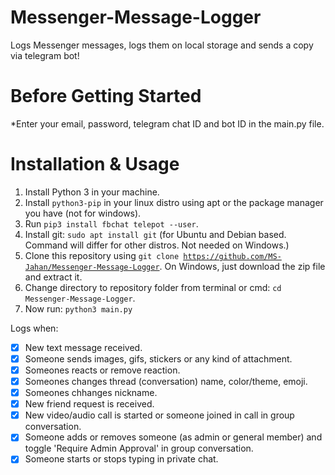 # Messenger-Message-Logger
Logs Messenger messages, logs them on local storage and sends a copy via telegram bot!

# Before Getting Started
*Enter your email, password, telegram chat ID and bot ID in the main.py file. 

# Installation & Usage
1. Install Python 3 in your machine.
2. Install <code>python3-pip</code> in your linux distro using apt or the package manager you have (not for windows).
3. Run <code>pip3 install fbchat telepot --user</code>.
4. Install git: <code>sudo apt install git</code> (for Ubuntu and Debian based. Command will differ for other distros. Not needed on Windows.)
4. Clone this repository using <code>git clone https://github.com/MS-Jahan/Messenger-Message-Logger</code>. On Windows, just download the zip file and extract it.
5. Change directory to repository folder from terminal or cmd: <code>cd Messenger-Message-Logger</code>.
6. Now run: <code>python3 main.py</code>


Logs when:
- [x] New text message received.
- [x] Someone sends images, gifs, stickers or any kind of attachment.
- [x] Someones reacts or remove reaction.
- [x] Someones changes thread (conversation) name, color/theme, emoji.
- [x] Someones chhanges nickname.
- [x] New friend request is received.
- [x] New video/audio call is started or someone joined in call in group conversation.
- [x] Someone adds or removes someone (as admin or general member) and toggle 'Require Admin Approval' in group conversation.
- [x] Someone starts or stops typing in private chat.
